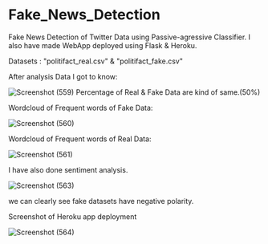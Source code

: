 # Fake_News_Detection
Fake News Detection of Twitter Data using Passive-agressive Classifier. I also have made WebApp deployed using Flask & Heroku.


Datasets :  "politifact_real.csv"  & "politifact_fake.csv"


After analysis Data I got to know:


![Screenshot (559)](https://user-images.githubusercontent.com/56560771/128635798-7a44bf92-895b-45ce-aa2c-d21293b0450e.png)
Percentage of Real & Fake Data  are kind of same.(50%)


Wordcloud of Frequent words of Fake Data:


![Screenshot (560)](https://user-images.githubusercontent.com/56560771/128635905-fa8c8d5d-dafc-425d-9786-672fd9ba7d5e.png)



Wordcloud of Frequent words of Real Data:


![Screenshot (561)](https://user-images.githubusercontent.com/56560771/128635957-ab043f2f-bd8b-434c-bfd4-da54ef31a26f.png)


I have also done sentiment analysis.


![Screenshot (563)](https://user-images.githubusercontent.com/56560771/128636067-ea4a2284-4c3f-4faf-b3d8-f31d92b71242.png)

we can clearly see fake datasets have negative polarity.


Screenshot of Heroku app deployment

![Screenshot (564)](https://user-images.githubusercontent.com/56560771/128636119-385bc260-6407-4f70-92de-fe34cd9012c2.png)

